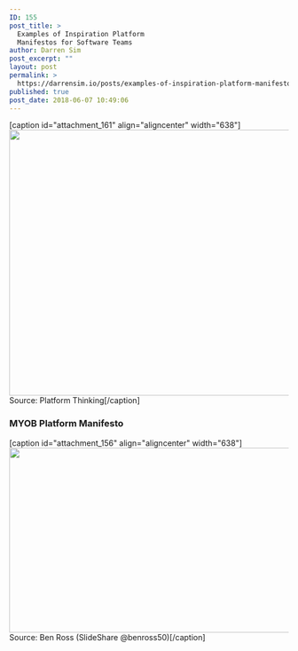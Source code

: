 ```yaml
---
ID: 155
post_title: >
  Examples of Inspiration Platform
  Manifestos for Software Teams
author: Darren Sim
post_excerpt: ""
layout: post
permalink: >
  https://darrensim.io/posts/examples-of-inspiration-platform-manifestos-for-software-teams/
published: true
post_date: 2018-06-07 10:49:06
---
```

[caption id="attachment_161" align="aligncenter" width="638"]<img class="wp-image-161 size-full" src="https://darrensim.io/wp-content/uploads/2018/06/the-platform-manifesto.jpg" alt="" width="638" height="479" /> Source: Platform Thinking[/caption]
<h3>MYOB Platform Manifesto</h3>
[caption id="attachment_156" align="aligncenter" width="638"]<img class="wp-image-156 size-full" src="https://darrensim.io/wp-content/uploads/2018/06/mind-your-own-quality-doing-qa-the-myob-way-8-638.jpg" alt="" width="638" height="333" /> Source: Ben Ross (SlideShare @benross50)[/caption]